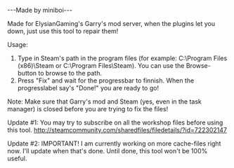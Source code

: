 ---Made by miniboi---

Made for ElysianGaming's Garry's mod server, when the plugins let you down, just use this tool to repair them!

Usage:
1. Type in Steam's path in the program files (for example: C:\Program Files (x86)\Steam or C:\Program Files\Steam). You can use the Browse-button to browse to the path.
2. Press "Fix" and wait for the progressbar to finnish. When the progresslabel say's "Done!" you are ready to go!

Note: Make sure that Garry's mod and Steam (yes, even in the task manager) is closed before you are trying to fix the files!

Update #1: You may try to subscribe on all the workshop files before using this tool.
http://steamcommunity.com/sharedfiles/filedetails/?id=722302147

Update #2: IMPORTANT! I am currently working on more cache-files right now. I'll update when that's done. Until done, this tool won't be 100% useful.

